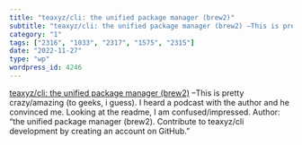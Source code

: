 ```yaml
---
title: "teaxyz/cli: the unified package manager (brew2)"
subtitle: "teaxyz/cli: the unified package manager (brew2) –This is pretty c..."
category: "1"
tags: ["2316", "1033", "2317", "1575", "2315"]
date: "2022-11-27"
type: "wp"
wordpress_id: 4246
---
```

[ teaxyz/cli: the unified package manager (brew2)]( https://github.com/teaxyz/cli) –This is pretty crazy/amazing (to geeks, i guess). I heard a podcast with the author and he convinced me. Looking at the readme, I am confused/impressed. Author: “the unified package manager (brew2). Contribute to teaxyz/cli development by creating an account on GitHub.”